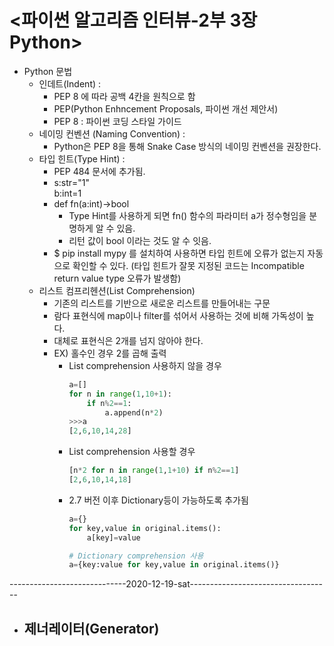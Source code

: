 # <파이썬 알고리즘 인터뷰-2부 3장 Python>
- Python 문법
  - 인데트(Indent) : 
    - PEP 8 에 따라 공백 4칸을 원칙으로 함
    - PEP(Python Enhncement Proposals, 파이썬 개선 제안서)
    - PEP 8 : 파이썬 코딩 스타일 가이드
  - 네이밍 컨벤션 (Naming Convention) : 
    - Python은 PEP 8을 통해 Snake Case 방식의 네이밍 컨벤션을 권장한다.
  - 타입 힌트(Type Hint) : 
    - PEP 484 문서에 추가됨.
    - s:str="1"</br>
      b:int=1
    - def fn(a:int)->bool</br>
      - Type Hint를 사용하게 되면 fn() 함수의 파라미터 a가 정수형임을 분명하게 알 수 있음.
      - 리턴 값이 bool 이라는 것도 알 수 잇음.
    - $ pip install mypy 를 설치하여 사용하면 타입 힌트에 오류가 없는지 자동으로 확인할 수 있다. (타입 힌트가 잘못 지정된 코드는 Incompatible return value type 오류가 발생함)
  - 리스트 컴프리헨션(List Comprehension)
    - 기존의 리스트를 기반으로 새로운 리스트를 만들어내는 구문
    - 람다 표현식에 map이나 filter를 섞어서 사용하는 것에 비해 가독성이 높다.
    - 대체로 표현식은 2개를 넘지 않아야 한다.
    - EX) 홀수인 경우 2를 곱해 출력
      - List comprehension 사용하지 않을 경우 
        ```python
        a=[]
        for n in range(1,10+1):
            if n%2==1:
                a.append(n*2)
        >>>a
        [2,6,10,14,28]
      - List comprehension 사용할 경우
        ```python
        [n*2 for n in range(1,1+10) if n%2==1]
        [2,6,10,14,18]
      - 2.7 버전 이후 Dictionary등이 가능하도록 추가됨
        ```python
        a={}
        for key,value in original.items():
            a[key]=value
        
        # Dictionary comprehension 사용
        a={key:value for key,value in original.items()}
-----------------------------2020-12-19-sat-----------------------------------
  - 제너레이터(Generator)
    - 
